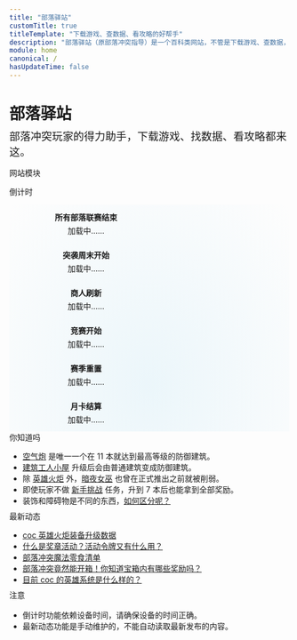 ```yaml
---
title: "部落驿站"
customTitle: true
titleTemplate: "下载游戏、查数据、看攻略的好帮手"
description: "部落驿站（原部落冲突指导）是一个百科类网站，不管是下载游戏、查数据，还是看攻略，这个网站都能满足你，快来看看吧！"
module: home
canonical: /
hasUpdateTime: false
---
```


<script setup>
import { onMounted, nextTick, onBeforeUnmount } from 'vue';
import FeaturedCardGrid from '@/components/card/FeaturedCardGrid.vue';
import FeaturedCard from '@/components/card/FeaturedCard.vue';
import { calcAllCountdowns } from '@/assets/homepage-countdown.js';

let intervalId;
onMounted(() => {
    nextTick(() => {
        // 网页完全加载完毕后再计算倒计时，防止阻塞
        setTimeout(() => {
            calcAllCountdowns();
            intervalId = setInterval(calcAllCountdowns, 1000);
        }, 200);
    });
});

onBeforeUnmount(() => {
    clearInterval(intervalId);
});
</script>

<div id="homepage-site-name">
    <h1>部落驿站</h1>
</div>
<div id="homepage-site-description">部落冲突玩家的得力助手，下载游戏、找数据、看攻略都来这。</div>

<SmallTitle>网站模块</SmallTitle>
<FeaturedCardGrid>
    <FeaturedCard link="/apk"
        style="background: radial-gradient(ellipse at 50% 80%,rgba(194,97,254,0.15),hsla(0,0%,100%,0));"
        title="安装包下载" subtitle="国际服、私服"
        imgSrc="https://static.clashpost.com/homepage/homepage_apk.jpg" />
    <FeaturedCard link="/upgrade"
        style="background: radial-gradient(ellipse at 50% 80%,rgba(144,238,144,0.15),hsla(0,0%,100%,0));"
        title="升级数据" subtitle="升级时间、所需资源"
        imgSrc="https://static.clashpost.com/homepage/homepage_upgrade.jpg" />
    <FeaturedCard link="/p"
        style="background: radial-gradient(ellipse at 50% 80%,rgba(1,87,226,0.15),hsla(0,0%,100%,0));"
        title="攻略教程" subtitle="流派打法、游戏机制"
        imgSrc="https://static.clashpost.com/homepage/homepage_strategy_v2.jpg" />
    <FeaturedCard link="/faq"
        style="background: radial-gradient(ellipse at 50% 80%,rgba(221,210,59,0.15),hsla(0,0%,100%,0));"
        title="联系我们" subtitle="遇到问题点这里"
        imgSrc="https://static.clashpost.com/homepage/homepage_faq.jpg" />
</FeaturedCardGrid>

<SmallTitle>倒计时</SmallTitle>
<div class="homepage-countdown-cards"
    style="background: radial-gradient(ellipse at 50% 80%,rgba(135,206,235,0.15),hsla(0,0%,100%,0));">
    <div id="countdown-cwl" class="homepage-countdown-group">
        <div class="homepage-countdown-title stage-1" style="display: none;">联赛报名开始</div>
        <div class="homepage-countdown-title stage-2" style="display: none;">联赛报名结束</div>
        <div class="homepage-countdown-title stage-3" style="display: block;">所有部落联赛结束</div>
        <div class="homepage-countdown-time">加载中……</div>
    </div>
    <div id="countdown-raid-weekend" class="homepage-countdown-group">
        <div class="homepage-countdown-title stage-1" style="display: block;">突袭周末开始</div>
        <div class="homepage-countdown-title stage-2" style="display: none;">突袭周末结束</div>
        <div class="homepage-countdown-time">加载中……</div>
    </div>
    <div id="countdown-trader" class="homepage-countdown-group">
        <div class="homepage-countdown-title">商人刷新</div>
        <div class="homepage-countdown-time">加载中……</div>
    </div>
    <div id="countdown-clan-games" class="homepage-countdown-group">
        <div class="homepage-countdown-title stage-1" style="display: block;">竞赛开始</div>
        <div class="homepage-countdown-title stage-2" style="display: none;">竞赛结束</div>
        <div class="homepage-countdown-time">加载中……</div>
    </div>
    <div id="countdown-league-reset" class="homepage-countdown-group">
        <div class="homepage-countdown-title">赛季重置</div>
        <div class="homepage-countdown-time">加载中……</div>
    </div>
    <div id="countdown-gold-pass" class="homepage-countdown-group">
        <div class="homepage-countdown-title">月卡结算</div>
        <div class="homepage-countdown-time">加载中……</div>
    </div>
</div>

<div class="homepage-recommend">
<div class="homepage-recommend-item">
<SmallTitle>你知道吗</SmallTitle>

- [空气炮](/upgrade/0306-Air-Sweeper) 是唯一一个在 11 本就达到最高等级的防御建筑。
- [建筑工人小屋](/upgrade/0500-Builders-Hut) 升级后会由普通建筑变成防御建筑。
- 除 [英雄火炬](/upgrade/0786-Heroic-Torch) 外，[暗夜女巫](/upgrade/1007-Night-Witch) 也曾在正式推出之前就被削弱。
- 即使玩家不做 [新手挑战](/p/6699) 任务，升到 7 本后也能拿到全部奖励。
- 装饰和障碍物是不同的东西，[如何区分呢？](/p/6993)

</div>

<div class="homepage-recommend-item">
<SmallTitle>最新动态</SmallTitle>

- [coc 英雄火炬装备升级数据](/upgrade/0786-Heroic-Torch)
- [什么是奖章活动？活动令牌又有什么用？](/p/7015)
- [部落冲突魔法零食清单](/p/6957)
- [部落冲突竟然能开箱！你知道宝箱内有哪些奖励吗？](/p/6932)
- [目前 coc 的英雄系统是什么样的？](/p/6827)

</div>
</div>

<div class="homepage-attention">
    <SmallTitle>注意</SmallTitle>
    <ul>
        <li>倒计时功能依赖设备时间，请确保设备的时间正确。</li>
        <li>最新动态功能是手动维护的，不能自动读取最新发布的内容。</li>
    </ul>
</div>

<style lang="scss">
@use '@/assets/mixins.scss' as *;

#homepage-site-name {
    margin-top: 0.75rem;
    margin-bottom: 0.5rem;
    font-weight: 700;

    h1 {
        margin-bottom: 0;
    }
}

#homepage-site-description {
    margin-bottom: 1.5rem;
    font-size: 1.2rem;
    margin-bottom: 0.75rem;
}

.cp-theme-light #homepage-site-description {
    color: rgb(75, 85, 99);
}

.cp-theme-dark #homepage-site-description {
    color: rgb(162, 169, 180);
}

/* countdown feature on homepage */
.homepage-countdown-cards {
    display: flex;
    flex-wrap: wrap;
}

.homepage-countdown-group {
    width: 50%;
    padding: 0.75rem;
    text-align: center;
    background-color: transparent;
    transition: width 0.3s cubic-bezier(0, 0, 0.2, 1);

    * {
        background-color: transparent;
    }
}

@media (min-width: $cp-col-tablat-big) {
    .homepage-countdown-group {
        width: 33%;
    }
}

.homepage-countdown-title {
    margin-bottom: 0.25rem;
    font-weight: 600;
}

/* 首页推荐和注意事项 */
.homepage-recommend {
    display: flex;
    flex-wrap: wrap;
}

.homepage-recommend-item {
    width: 100%;
}

@media (min-width: $cp-col-tablat-big) {
    .homepage-recommend-item {
        width: 50%;
    }
}

.homepage-recommend-item, .homepage-attention {
    ul {
        margin-left: 1.5rem;
        padding-left: 0;
        
        &:last-child { 
            margin-bottom: .5rem;
        }
    }
}

.homepage-attention ul {
    margin-top: 1rem;
}

main#layout-index {
    padding: 1rem 1.5rem;
}

@media (min-width: 1624px) {
    main#layout-index {
        /* 1.5rem - (100% - $cp-col-deskop)) / 2 = 824px - 50% */
        padding: 1rem calc(824px - 50%);
    }
}

@media (min-width: $cp-col-deskop) {
    main#layout-index {
        padding: 1rem 0.5rem;
    }
}

/* 覆盖默认的图片样式 */
.cp-featured-card img {
    margin: inherit
}
</style>